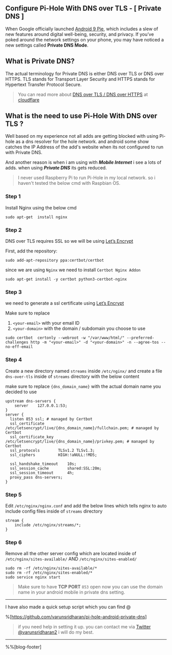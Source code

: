 ## Configure Pi-Hole With DNS over TLS - [ Private DNS ]

When Google officially launched [Android 9 Pie](https://www.android.com/versions/pie-9-0/), which includes a slew of new features around digital well-being, security, and privacy. 
If you’ve poked around the network settings on your phone, you may have noticed a new settings called **Private DNS Mode**.

## What is Private DNS?

The actual terminology for Private DNS is either DNS over TLS or DNS over HTTPS. TLS stands for Transport Layer Security and HTTPS stands for Hypertext Transfer Protocol Secure. 

> You can read more about [DNS over TLS / DNS over HTTPS](https://www.cloudflare.com/learning/dns/dns-over-tls/) at [cloudflare](https://www.cloudflare.com/learning/dns/dns-over-tls/)


## What is the need to use Pi-Hole With DNS over TLS ?
Well based on my experience not all adds are getting blocked with using Pi-hole as a dns resolver for the hole network. and android some show catches the IP Address of the add's website when its not configured to run with Private DNS. 

And another reason is when i am using with ***Mobile Internet*** i see a lots of adds. when using ***Private DNS*** its gets reduced. 

> I never used Raspberry Pi  to run Pi-Hole in my local network. so i haven't tested the below cmd with Raspbian OS.


### Step 1
Install Nginx using the below cmd

```shell
sudo apt-get  install nginx
```

### Step 2
DNS over TLS requires SSL so we will be using [Let’s Encrypt]

First, add the repository:

```shell
sudo add-apt-repository ppa:certbot/certbot
```
since we are using `Nginx` we need to install `Certbot Nginx Addon`

```shell
sudo apt-get install -y certbot python3-certbot-nginx
```

### Step 3
we need to generate a ssl certificate using [Let’s Encrypt]

Make sure to replace
1. `<your-email>` with your email ID
2. `<your-domain>` with the domain / subdomain you choose to use

```shell
sudo certbot  certonly --webroot -w "/var/www/html/" --preferred-challenges http -m "<your-email>" -d "<your-domain>" -n --agree-tos --no-eff-email
```

### Step 4
Create a new directory named `streams` inside `/etc/nginx/` and create a file `dns-over-tls` inside of `streams` directory with the below content

make sure to replace `{dns_domain_name}` with the actual domain name you decided to use 

```shell
upstream dns-servers {
	server    127.0.0.1:53;
}
server {
  listen 853 ssl; # managed by Certbot
  ssl_certificate /etc/letsencrypt/live/{dns_domain_name}/fullchain.pem; # managed by Certbot
  ssl_certificate_key /etc/letsencrypt/live/{dns_domain_name}/privkey.pem; # managed by Certbot
  ssl_protocols        TLSv1.2 TLSv1.3;
  ssl_ciphers          HIGH:!aNULL:!MD5;
		
  ssl_handshake_timeout    10s;
  ssl_session_cache        shared:SSL:20m;
  ssl_session_timeout      4h;
  proxy_pass dns-servers;
}
```

### Step 5 
Edit `/etc/nginx/nginx.conf` and add the below lines which tells nginx to auto include config files inside of `streams` directory

```shell
stream {
	include /etc/nginx/streams/*;
}
```

### Step 6 
Remove all the other server config which are located inside of `/etc/nginx/sites-available/` AND `/etc/nginx/sites-enabled/`

```shell
sudo rm -rf /etc/nginx/sites-available/*
sudo rm -rf /etc/nginx/sites-enabled/*
sudo service nginx start
```


> Make sure to have **TCP PORT** `853` open 
> now you can use the domain name in your android mobile in private dns setting.

---

I have also made a quick setup script which you can find @

%[https://github.com/varunsridharan/pi-hole-android-private-dns]

> if you need help in setting it up. you can contact me via [Twitter @varunsridharan2](https://twitter.com/varunsridharan2) i will do my best. 


---

%%[blog-footer]


[Let’s Encrypt]: https://letsencrypt.org/
